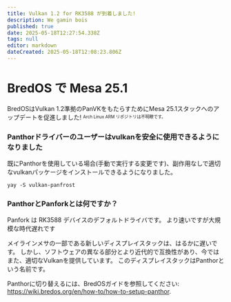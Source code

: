 ```yaml
---
title: Vulkan 1.2 for RK3588 が到着しました!
description: We gamin bois
published: true
date: 2025-05-18T12:27:54.338Z
tags: null
editor: markdown
dateCreated: 2025-05-18T12:08:23.806Z
---
```


# BredOS で Mesa 25.1

BredOSはVulkan 1.2準拠のPanVKをもたらすためにMesa 25.1スタックへのアップデートを促進しました! <sup><sub>Arch Linux ARM リポジトリは不明瞭です。</sub></sup>

### Panthorドライバーのユーザーはvulkanを安全に使用できるようになりました

既にPanthorを使用している場合(手動で実行する変更です)、副作用なしで適切なvulkanパッケージをインストールできるようになりました。

```
yay -S vulkan-panfrost
```

### PanthorとPanforkとは何ですか？

Panfork は RK3588 デバイスのデフォルトドライバです。
より速いですが大規模な時代遅れです

メイラインメサの一部である新しいディスプレイスタックは、はるかに遅いです。 しかし、ソフトウェアの異なる部分とより近代的で互換性があり、今ではまた、適切なVulkanを提供しています。
このディスプレイスタックはPanthorという名前です。

Panthorに切り替えるには、BredOSガイドを参照してください:
https://wiki.bredos.org/en/how-to/how-to-setup-panthor.